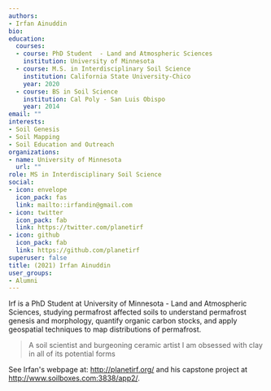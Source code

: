 ```yaml
---
authors:
- Irfan Ainuddin
bio: 
education:
  courses:
  - course: PhD Student  - Land and Atmospheric Sciences
    institution: University of Minnesota
  - course: M.S. in Interdisciplinary Soil Science
    institution: California State University-Chico
    year: 2020
  - course: BS in Soil Science
    institution: Cal Poly - San Luis Obispo
    year: 2014
email: ""
interests:
- Soil Genesis
- Soil Mapping
- Soil Education and Outreach
organizations:
- name: University of Minnesota
  url: ""
role: MS in Interdisciplinary Soil Science
social:
- icon: envelope
  icon_pack: fas
  link: mailto::irfandin@gmail.com
- icon: twitter
  icon_pack: fab
  link: https://twitter.com/planetirf
- icon: github
  icon_pack: fab
  link: https://github.com/planetirf
superuser: false
title: (2021) Irfan Ainuddin
user_groups:
- Alumni
---
```


Irf is a PhD Student at University of Minnesota - Land and Atmospheric Sciences, studying permafrost affected soils to understand permafrost genesis and morphology, quantify organic carbon stocks, and apply geospatial techniques to map distributions of permafrost. 

> A soil scientist and burgeoning ceramic artist I am obsessed with clay in all of its potential forms

See Irfan's webpage at: http://planetirf.org/ and his capstone project at http://www.soilboxes.com:3838/app2/.


